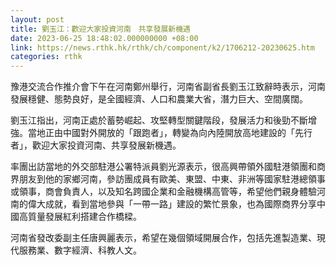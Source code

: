 ```yaml
---
layout: post
title: 劉玉江：歡迎大家投資河南　共享發展新機遇
date: 2023-06-25 18:48:02.000000000 +08:00
link: https://news.rthk.hk/rthk/ch/component/k2/1706212-20230625.htm
categories: rthk
---
```


豫港交流合作推介會下午在河南鄭州舉行，河南省副省長劉玉江致辭時表示，河南發展穩健、態勢良好，是全國經濟、人口和農業大省，潛力巨大、空間廣闊。

劉玉江指出，河南正處於蓄勢崛起、攻堅轉型關鍵階段，發展活力和後勁不斷增強。當地正由中國對外開放的「跟跑者」，轉變為向內陸開放高地建設的「先行者」，歡迎大家投資河南、共享發展新機遇。

率團出訪當地的外交部駐港公署特派員劉光源表示，很高興帶領外國駐港領團和商界朋友到他的家鄉河南，參訪團成員有歐美、東盟、中東、非洲等國家駐港總領事或領事，商會負責人，以及知名跨國企業和金融機構高管等，希望他們親身體驗河南的偉大成就，看到當地參與「一帶一路」建設的繁忙景象，也為國際商界分享中國高質量發展紅利搭建合作橋樑。

河南省發改委副主任唐興麗表示，希望在幾個領域開展合作，包括先進製造業、現代服務業、數字經濟、科教人文。
